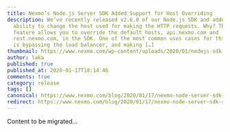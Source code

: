 ```yaml
---
title: Nexmo’s Node.js Server SDK Added Support for Host Overriding
description: We’ve recently released v2.6.0 of our Node.js SDK and added the
  ability to change the host used for making the HTTP requests. Why? This
  feature allows you to override the default hosts, api.nexmo.com and
  rest.nexmo.com, in the SDK. One of the most common uses cases for this feature
  is bypassing the load balancer, and making […]
thumbnail: https://www.nexmo.com/wp-content/uploads/2020/01/nodejs-sdk-update-2400x1200-1.png
author: laka
published: true
published_at: 2020-01-17T18:14:46
comments: true
category: release
tags: []
canonical: https://www.nexmo.com/blog/2020/01/17/nexmo-node-server-sdk-support-host-overriding-dr
redirect: https://www.nexmo.com/blog/2020/01/17/nexmo-node-server-sdk-support-host-overriding-dr
---
```

Content to be migrated...